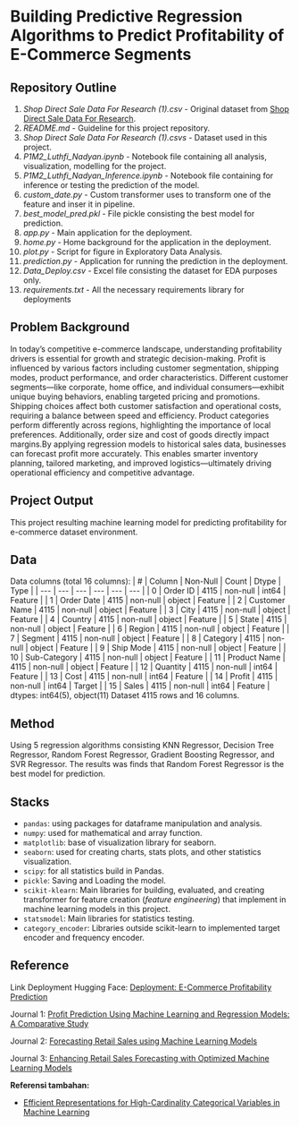 # Building Predictive Regression Algorithms to Predict Profitability of E-Commerce Segments

## Repository Outline
1. *Shop Direct Sale Data For Research (1).csv* - Original dataset from [Shop Direct Sale Data For Research](https://www.kaggle.com/datasets/kapoorprakhar/shop-direct-sale-e-commerce-dataset).
2. *README.md* - Guideline for this project repository.
3. *Shop Direct Sale Data For Research (1).csvs* - Dataset used in this project.
4. *P1M2_Luthfi_Nadyan.ipynb* - Notebook file containing all analysis, visualization, modelling for the project.
5. *P1M2_Luthfi_Nadyan_Inference.ipynb* - Notebook file containing for inference or testing the prediction of the model.
6. *custom_date.py* - Custom transformer uses to transform one of the feature and inser it in pipeline.
7. *best_model_pred.pkl* - File pickle consisting the best model for prediction.
8. *app.py* - Main application for the deployment.
9. *home.py* - Home background for the application in the deployment.
10. *plot.py* - Script for figure in Exploratory Data Analysis.
11. *prediction.py* - Application for running the prediction in the deployment.
12. *Data_Deploy.csv* - Excel file consisting the dataset for EDA purposes only.
13. *requirements.txt* - All the necessary requirements library for deployments


## Problem Background
In today’s competitive e-commerce landscape, understanding profitability drivers is essential for growth and strategic decision-making. Profit is influenced by various factors including customer segmentation, shipping modes, product performance, and order characteristics. Different customer segments—like corporate, home office, and individual consumers—exhibit unique buying behaviors, enabling targeted pricing and promotions. Shipping choices affect both customer satisfaction and operational costs, requiring a balance between speed and efficiency. Product categories perform differently across regions, highlighting the importance of local preferences. Additionally, order size and cost of goods directly impact margins.By applying regression models to historical sales data, businesses can forecast profit more accurately. This enables smarter inventory planning, tailored marketing, and improved logistics—ultimately driving operational efficiency and competitive advantage.

## Project Output
This project resulting machine learning model for predicting profitability for e-commerce dataset environment.

## Data
Data columns (total 16 columns):
| # | Column | Non-Null | Count | Dtype | Type |
| --- | --- | --- | --- | --- | --- |
| 0 | Order ID | 4115 | non-null | int64 | Feature |
| 1 | Order Date | 4115 | non-null | object | Feature |
| 2 | Customer Name | 4115 | non-null | object | Feature |
| 3 | City | 4115 | non-null | object | Feature |
| 4 | Country | 4115 | non-null | object | Feature |
| 5 | State | 4115 | non-null | object | Feature |
| 6 | Region | 4115 | non-null | object | Feature |
| 7 | Segment | 4115 | non-null | object | Feature |
| 8 | Category | 4115 | non-null | object | Feature |
| 9 | Ship Mode | 4115 | non-null | object | Feature |
| 10 | Sub-Category | 4115 | non-null | object | Feature |
| 11 | Product Name | 4115 | non-null | object | Feature |
| 12 | Quantity | 4115 | non-null | int64 | Feature |
| 13 | Cost | 4115 | non-null | int64 | Feature |
| 14 | Profit | 4115 | non-null | int64 | Target |
| 15 | Sales | 4115 | non-null | int64 | Feature |
dtypes: int64(5), object(11)
Dataset 4115 rows and 16 columns.

## Method
Using 5 regression algorithms consisting KNN Regressor, Decision Tree Regressor, Random Forest Regressor, Gradient Boosting Regressor, and SVR Regressor. The results was finds that Random Forest Regressor is the best model for prediction.

## Stacks
- `pandas`: using packages for dataframe manipulation and analysis. 
- `numpy`: used for mathematical and array function.
- `matplotlib`: base of visualization library for seaborn.
- `seaborn`: used for creating charts, stats plots, and other statistics visualization.
- `scipy`: for all statistics build in Pandas.
- `pickle`: Saving and Loading the model.
- `scikit-klearn`: Main libraries for building, evaluated, and creating transformer for feature creation (*feature engineering*) that implement in machine learning models in this project.
- `statsmodel`: Main libraries for statistics testing.
- `category_encoder`: Libraries outside scikit-learn to implemented target encoder and frequency encoder.

## Reference
Link Deployment Hugging Face: [Deployment: E-Commerce Profitability Prediction](https://huggingface.co/spaces/LuthfiNadyan/P1M2_Luthfi_Nadyan_Deployment)

Journal 1: [Profit Prediction Using Machine Learning and Regression Models: A Comparative Study](https://drive.google.com/file/d/1yNv4_SN-os4e9_xNrC9irW5naPi4Iuqd/view?usp=sharing)

Journal 2: [Forecasting Retail Sales using Machine Learning Models](https://ajpojournals.org/journals/index.php/AJSAS/article/view/2679/3563)

Journal 3: [Enhancing Retail Sales Forecasting with Optimized Machine Learning Models](https://arxiv.org/pdf/2410.13773)


**Referensi tambahan:**
- [Efficient Representations for High-Cardinality Categorical Variables in Machine Learning](https://drive.google.com/drive/folders/1tBiZZlOJYqTruWz88ml0Ja0htdEx2y2b)
